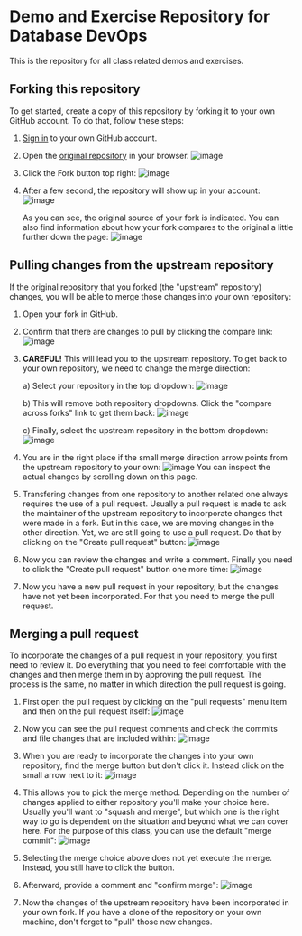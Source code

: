 # Demo and Exercise Repository for Database DevOps

This is the repository for all class related demos and exercises.

## Forking this repository

To get started, create a copy of this repository by forking it to your own GitHub account. To do that, follow these steps:

1) [Sign in](https://github.com/login) to your own GitHub account.
2) Open the [original repository](https://github.com/sqlity-net/dataplatform-devops-demos) in your browser.
   ![image](https://user-images.githubusercontent.com/298017/113209077-975dc800-9240-11eb-846d-536d39f50df5.png)
   
   
3) Click the Fork button top right:
   ![image](https://user-images.githubusercontent.com/298017/113209290-dc81fa00-9240-11eb-8aba-cca053951e99.png)
   
   
4) After a few second, the repository will show up in your account:
   ![image](https://user-images.githubusercontent.com/298017/113209713-6336d700-9241-11eb-8fa2-48be59b5a82a.png)
   
   As you can see, the original source of your fork is indicated. You can also find information about how your fork compares to the original a little further down the page:
   ![image](https://user-images.githubusercontent.com/298017/113209992-bb6dd900-9241-11eb-901b-0d2d8c122a09.png)

## Pulling changes from the upstream repository

If the original repository that you forked (the "upstream" repository) changes, you will be able to merge those changes into your own repository:

1) Open your fork in GitHub.


2) Confirm that there are changes to pull by clicking the compare link:
   ![image](https://user-images.githubusercontent.com/298017/113216446-5ff41900-924a-11eb-8b70-3c0d2b2f6b4b.png)


3) **CAREFUL!** This will lead you to the upstream repository. To get back to your own repository, we need to change the merge direction:

   a) Select your repository in the top dropdown:
      ![image](https://user-images.githubusercontent.com/298017/113227264-3d6cfa80-9260-11eb-9b48-d31c51829fda.png)

   b) This will remove both repository dropdowns. Click the "compare across forks" link to get them back:
      ![image](https://user-images.githubusercontent.com/298017/113227342-7d33e200-9260-11eb-9f0e-08ce9ff6bd46.png)
   
   c) Finally, select the upstream repository in the bottom dropdown:
      ![image](https://user-images.githubusercontent.com/298017/113227493-d26ff380-9260-11eb-8d87-b35d5ad42c73.png)


4)  You are in the right place if the small merge direction arrow points from the upstream repository to your own:
    ![image](https://user-images.githubusercontent.com/298017/113211990-2fa97c00-9244-11eb-86c9-e00ee8792e89.png)
    You can inspect the actual changes by scrolling down on this page.


5) Transfering changes from one repository to another related one always requires the use of a pull request. Usually a pull request is made to ask the maintainer of the upstream repository to incorporate changes that were made in a fork. But in this case, we are moving changes in the other direction. Yet, we are still going to use a pull request. Do that by clicking on the "Create pull request" button:
    ![image](https://user-images.githubusercontent.com/298017/113212441-c2e2b180-9244-11eb-9d5c-b75a00d4c55e.png)


6) Now you can review the changes and write a comment. Finally you need to click the "Create pull request" button one more time:
   ![image](https://user-images.githubusercontent.com/298017/113213063-a004cd00-9245-11eb-9fe9-638219c06aab.png)


7) Now you have a new pull request in your repository, but the changes have not yet been incorporated. For that you need to merge the pull request.


## Merging a pull request

To incorporate the changes of a pull request in your repository, you first need to review it. Do everything that you need to feel comfortable with the changes and then merge them in by approving the pull request. The process is the same, no matter in which direction the pull request is going.

1) First open the pull request by clicking on the "pull requests" menu item and then on the pull request itself:
   ![image](https://user-images.githubusercontent.com/298017/113213615-6da79f80-9246-11eb-9ec4-e26767792ba3.png)


2) Now you can see the pull request comments and check the commits and file changes that are included within:
   ![image](https://user-images.githubusercontent.com/298017/113215274-9b8de380-9248-11eb-9b01-841fbdb7a016.png)


3) When you are ready to incorporate the changes into your own repository, find the merge button but don't click it. Instead click on the small arrow next to it:
   ![image](https://user-images.githubusercontent.com/298017/113214175-12c27800-9247-11eb-8e73-033dd612c2ec.png)


4) This allows you to pick the merge method. Depending on the number of changes applied to either repository you'll make your choice here. Usually you'll want to "squash and merge", but which one is the right way to go is dependent on the situation and beyond what we can cover here. For the purpose of this class, you can use the default "merge commit":
   ![image](https://user-images.githubusercontent.com/298017/113214610-b9a71400-9247-11eb-81e5-061a5805a0f7.png)


5) Selecting the merge choice above does not yet execute the merge. Instead, you still have to click the button.
6) Afterward, provide a comment and "confirm merge":
   ![image](https://user-images.githubusercontent.com/298017/113214953-30441180-9248-11eb-9a53-d477dacc6b9f.png)


7) Now the changes of the upstream repository have been incorporated in your own fork. If you have a clone of the repository on your own machine, don't forget to "pull" those new changes.

